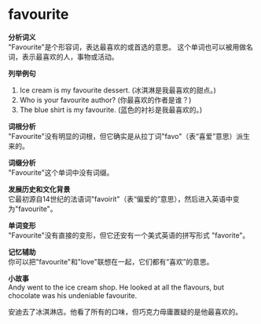 # favourite

**分析词义**  
"Favourite"是个形容词，表达最喜欢的或首选的意思。 这个单词也可以被用做名词，表示最喜欢的人，事物或活动。

  

**列举例句**

  

1.  Ice cream is my favourite dessert. (冰淇淋是我最喜欢的甜点。)
2.  Who is your favourite author? (你最喜欢的作者是谁？)
3.  The blue shirt is my favourite. (蓝色的衬衫是我最喜欢的。)

  

**词根分析**  
"Favourite"没有明显的词根，但它确实是从拉丁词"favo"（表“喜爱”意思）派生来的。

  

**词缀分析**  
"Favourite"这个单词中没有词缀。

  

**发展历史和文化背景**  
它最初源自14世纪的法语词"favoirit"（表“偏爱的”意思），然后进入英语中变为"favourite"。

  

**单词变形**  
"Favourite"没有直接的变形，但它还安有一个美式英语的拼写形式 "favorite"。

  

**记忆辅助**  
你可以把"favourite"和"love"联想在一起，它们都有“喜欢”的意思。

  

**小故事**  
Andy went to the ice cream shop. He looked at all the flavours, but chocolate was his undeniable favourite.

  

安迪去了冰淇淋店。他看了所有的口味，但巧克力毋庸置疑的是他最喜欢的。
